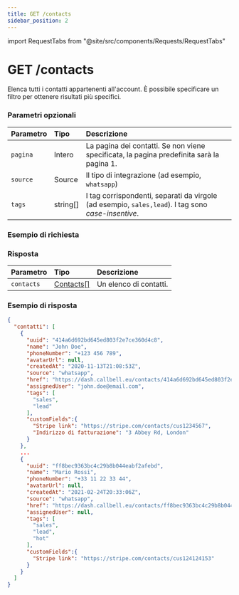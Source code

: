 ```yaml
---
title: GET /contacts
sidebar_position: 2
---
```


import RequestTabs from "@site/src/components/Requests/RequestTabs"

# GET /contacts

Elenca tutti i contatti appartenenti all'account. È possibile specificare un filtro per ottenere risultati più specifici.

### Parametri opzionali

| Parametro | Tipo     | Descrizione                                                                                        |
| :-------- | :------- | :------------------------------------------------------------------------------------------------- |
| `pagina`  | Intero   | La pagina dei contatti. Se non viene specificata, la pagina predefinita sarà la pagina 1.          |
| `source`  | Source   | Il tipo di integrazione (ad esempio, `whatsapp`)                                                   |
| `tags`    | string[] | I tag corrispondenti, separati da virgole (ad esempio, `sales,lead`). I tag sono _case-insentive_. |

### Esempio di richiesta

<RichiestaTabs endpoint='contacts_api' request="get_contacts" />

### Risposta

| Parametro  | Tipo                                              | Descrizione            |
| :--------- | :------------------------------------------------ | :--------------------- |
| `contacts` | [Contacts[]](/api/reference/object_types/contact) | Un elenco di contatti. |

### Esempio di risposta

```json title=response.json
{
  "contatti": [
    {
      "uuid": "414a6d692bd645ed803f2e7ce360d4c8",
      "name": "John Doe",
      "phoneNumber": "+123 456 789",
      "avatarUrl": null,
      "createdAt": "2020-11-13T21:08:53Z",
      "source": "whatsapp",
      "href": "https://dash.callbell.eu/contacts/414a6d692bd645ed803f2e7ce360d4c8",
      "assignedUser": "john.doe@email.com",
      "tags": [
        "sales",
        "lead"
      ],
      "customFields":{
        "Stripe link": "https://stripe.com/contacts/cus1234567",
        "Indirizzo di fatturazione": "3 Abbey Rd, London"
      }
    },
    ...
    {
      "uuid": "ff8bec9363bc4c29b8b044eabf2afebd",
      "name": "Mario Rossi",
      "phoneNumber": "+33 11 22 33 44",
      "avatarUrl": null,
      "createdAt": "2021-02-24T20:33:06Z",
      "source": "whatsapp",
      "href": "https://dash.callbell.eu/contacts/ff8bec9363bc4c29b8b044eabf2afebd",
      "assignedUser": null,
      "tags": [
        "sales",
        "lead",
        "hot"
      ],
      "customFields":{
        "Stripe link": "https://stripe.com/contacts/cus124124153"
      }
    }
  ]
}
```
